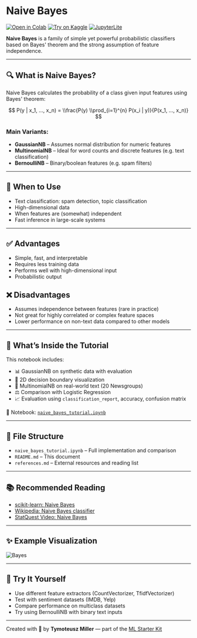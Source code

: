 # Naive Bayes

[![Open in Colab](https://colab.research.google.com/assets/colab-badge.svg)](https://colab.research.google.com/github/TyMill/ml-starter-kit/blob/main/eng/naive_bayes/naive_bayes_tutorial.ipynb)
[![Try on Kaggle](https://img.shields.io/badge/Open%20in-Kaggle-blue)](https://www.kaggle.com/code)
[![JupyterLite](https://img.shields.io/badge/Try%20it-JupyterLite-orange)](https://jupyterlite.github.io/demo)

**Naive Bayes** is a family of simple yet powerful probabilistic classifiers based on Bayes' theorem and the strong assumption of feature independence.

---

## 🔍 What is Naive Bayes?

Naive Bayes calculates the probability of a class given input features using Bayes' theorem:

$$
P(y | x_1, ..., x_n) = \\frac{P(y) \\prod_{i=1}^{n} P(x_i | y)}{P(x_1, ..., x_n)}
$$

### Main Variants:
- **GaussianNB** – Assumes normal distribution for numeric features
- **MultinomialNB** – Ideal for word counts and discrete features (e.g. text classification)
- **BernoulliNB** – Binary/boolean features (e.g. spam filters)

---

## 🧠 When to Use

- Text classification: spam detection, topic classification
- High-dimensional data
- When features are (somewhat) independent
- Fast inference in large-scale systems

---

## ✅ Advantages

- Simple, fast, and interpretable
- Requires less training data
- Performs well with high-dimensional input
- Probabilistic output

## ❌ Disadvantages

- Assumes independence between features (rare in practice)
- Not great for highly correlated or complex feature spaces
- Lower performance on non-text data compared to other models

---

## 🧪 What’s Inside the Tutorial

This notebook includes:
- 📊 GaussianNB on synthetic data with evaluation
- 🎯 2D decision boundary visualization
- 📝 MultinomialNB on real-world text (20 Newsgroups)
- ⚖️ Comparison with Logistic Regression
- 📈 Evaluation using `classification_report`, accuracy, confusion matrix

📘 Notebook: [`naive_bayes_tutorial.ipynb`](./naive_bayes_tutorial.ipynb)

---

## 📂 File Structure

- `naive_bayes_tutorial.ipynb` – Full implementation and comparison
- `README.md` – This document
- `references.md` – External resources and reading list

---

## 📚 Recommended Reading

- [scikit-learn: Naive Bayes](https://scikit-learn.org/stable/modules/naive_bayes.html)
- [Wikipedia: Naive Bayes classifier](https://en.wikipedia.org/wiki/Naive_Bayes_classifier)
- [StatQuest Video: Naive Bayes](https://www.youtube.com/watch?v=O2L2Uv9pdDA)

---

## ✨ Example Visualization

![Bayes](https://upload.wikimedia.org/wikipedia/commons/thumb/2/23/Bayes_rule_diagram.svg/512px-Bayes_rule_diagram.svg.png)

---

## 🧠 Try It Yourself

- Use different feature extractors (CountVectorizer, TfidfVectorizer)
- Test with sentiment datasets (IMDB, Yelp)
- Compare performance on multiclass datasets
- Try using BernoulliNB with binary text inputs

---

Created with 🧠 by **Tymoteusz Miller** — part of the [ML Starter Kit](https://github.com/TyMill/ml-starter-kit)

